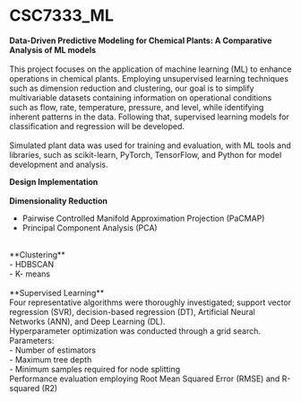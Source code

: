# CSC7333_ML
**Data-Driven Predictive Modeling for Chemical Plants: A Comparative Analysis of ML models** <br>
<br>
This project focuses on the application of machine learning (ML) to enhance operations in chemical plants. Employing unsupervised learning techniques such as dimension reduction and
clustering, our goal is to simplify multivariable datasets containing information on operational conditions such as flow, rate, temperature, pressure, and level, while identifying inherent patterns in the data. Following that, supervised learning models for classification and regression will be developed. <br>
<br>
Simulated plant data was used for training and evaluation, with ML tools and libraries, such as scikit-learn, PyTorch, TensorFlow, and Python for model development and analysis. <br>

**Design Implementation** <br>
<br>
**Dimensionality Reduction** <br>
- Pairwise Controlled Manifold Approximation Projection (PaCMAP)<br>
- Principal Component Analysis (PCA)<br>
<br>
**Clustering** <br>
- HDBSCAN <br>
- K- means <br>
<br>
**Supervised Learning** <br>
Four representative algorithms were thoroughly investigated; support vector regression (SVR), decision-based regression (DT), Artificial Neural Networks (ANN), and Deep Learning (DL).<br>
Hyperparameter optimization was conducted through a grid search.<br>
  Parameters:<br>
  - Number of estimators<br>
  - Maximum tree depth<br>
  - Minimum samples required for node splitting<br>
Performance evaluation employing Root Mean Squared Error (RMSE) and R-squared (R2)    





